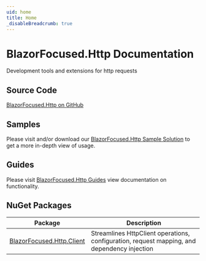 ```yaml
---
uid: home
title: Home
_disableBreadcrumb: true
---
```


# BlazorFocused.Http Documentation

Development tools and extensions for http requests

## Source Code

[BlazorFocused.Http on GitHub](https://github.com/BlazorFocused/Http)

## Samples

Please visit and/or download our [BlazorFocused.Http Sample Solution](https://github.com/BlazorFocused/Http/tree/main/samples) to get a more in-depth view of usage.

## Guides

Please visit [BlazorFocused.Http Guides](guides/index.md) view documentation on functionality.

## NuGet Packages

| Package                                                                                | Description                                                                                 |
| -------------------------------------------------------------------------------------- | ------------------------------------------------------------------------------------------- |
| [BlazorFocused.Http.Client](https://www.nuget.org/packages/BlazorFocused.Http.Client/) | Streamlines HttpClient operations, configuration, request mapping, and dependency injection |
